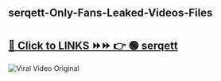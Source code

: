 
 ## serqett-Only-Fans-Leaked-Videos-Files

# <h2><a href="https://mediaupload.pro?serqett">🔗 Click to LINKS ⏩⏩ 👉 🟢 serqett </a></h2>

<a href="https://mediaupload.pro?serqett" rel="nofollow" data-target="animated-image.originalLink"><img src="https://i.ibb.co.com/xMMVF88/686577567.gif" alt="Viral Video Original" style="max-width: 100%; display: inline-block;" data-target="animated-image.originalImage"></a>